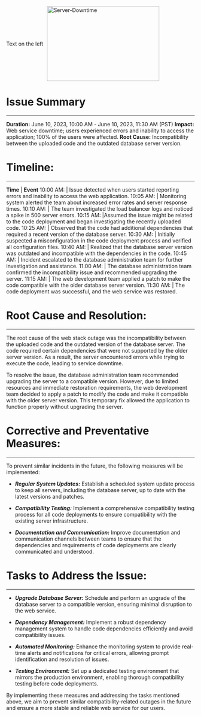 <div style="display: flex; align-items: center;">
  <p style="margin-right: 10px;">Text on the left</p>
  <img src="https://usagif.com/wp-content/uploads/2021/06/acegif-com-sweating-48.gif" alt="Server-Downtime" width="300" height="200" />
</div>

# Issue Summary

---

**Duration:** June 10, 2023, 10:00 AM - June 10, 2023, 11:30 AM (PST)
**Impact:** Web service downtime; users experienced errors and inability to access the application; 100% of the users were affected.
**Root Cause:** Incompatibility between the uploaded code and the outdated database server version.

# Timeline:

---

**Time** | **Event**
10:00 AM: | Issue detected when users started reporting errors and inability to access the web application.
10:05 AM: | Monitoring system alerted the team about increased error rates and server response times.
10:10 AM: | The team investigated the load balancer logs and noticed a spike in 500 server errors.
10:15 AM: |Assumed the issue might be related to the code deployment and began investigating the recently uploaded code.
10:25 AM: | Observed that the code had additional dependencies that required a recent version of the database server.
10:30 AM: | Initially suspected a misconfiguration in the code deployment process and verified all configuration files.
10:40 AM: | Realized that the database server version was outdated and incompatible with the dependencies in the code.
10:45 AM: | Incident escalated to the database administration team for further investigation and assistance.
11:00 AM: | The database administration team confirmed the incompatibility issue and recommended upgrading the server.
11:15 AM: | The web development team applied a patch to make the code compatible with the older database server version.
11:30 AM: | The code deployment was successful, and the web service was restored.

# Root Cause and Resolution:

---

The root cause of the web stack outage was the incompatibility between the uploaded code and the outdated version of the database server. The code required certain dependencies that were not supported by the older server version. As a result, the server encountered errors while trying to execute the code, leading to service downtime.

To resolve the issue, the database administration team recommended upgrading the server to a compatible version. However, due to limited resources and immediate restoration requirements, the web development team decided to apply a patch to modify the code and make it compatible with the older server version. This temporary fix allowed the application to function properly without upgrading the server.

# Corrective and Preventative Measures:

---

To prevent similar incidents in the future, the following measures will be implemented:

- **_Regular System Updates:_** Establish a scheduled system update process to keep all servers, including the database server, up to date with the latest versions and patches.

- **_Compatibility Testing:_** Implement a comprehensive compatibility testing process for all code deployments to ensure compatibility with the existing server infrastructure.

- **_Documentation and Communication:_** Improve documentation and communication channels between teams to ensure that the dependencies and requirements of code deployments are clearly communicated and understood.

# Tasks to Address the Issue:

---

- **_Upgrade Database Server:_** Schedule and perform an upgrade of the database server to a compatible version, ensuring minimal disruption to the web service.

- **_Dependency Management:_** Implement a robust dependency management system to handle code dependencies efficiently and avoid compatibility issues.

- **_Automated Monitoring:_** Enhance the monitoring system to provide real-time alerts and notifications for critical errors, allowing prompt identification and resolution of issues.

- **_Testing Environment:_** Set up a dedicated testing environment that mirrors the production environment, enabling thorough compatibility testing before code deployments.

By implementing these measures and addressing the tasks mentioned above, we aim to prevent similar compatibility-related outages in the future and ensure a more stable and reliable web service for our users.
